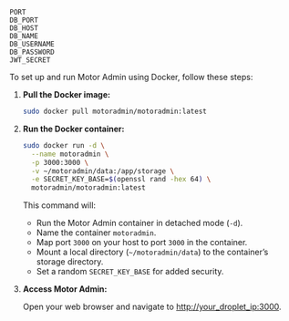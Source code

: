 
```
PORT
DB_PORT
DB_HOST
DB_NAME
DB_USERNAME
DB_PASSWORD
JWT_SECRET
```

To set up and run Motor Admin using Docker, follow these steps:

1. **Pull the Docker image:**

   ```bash
   sudo docker pull motoradmin/motoradmin:latest
   ```

2. **Run the Docker container:**

   ```bash
   sudo docker run -d \
     --name motoradmin \
     -p 3000:3000 \
     -v ~/motoradmin/data:/app/storage \
     -e SECRET_KEY_BASE=$(openssl rand -hex 64) \
     motoradmin/motoradmin:latest
   ```

   This command will:
   - Run the Motor Admin container in detached mode (`-d`).
   - Name the container `motoradmin`.
   - Map port `3000` on your host to port `3000` in the container.
   - Mount a local directory (`~/motoradmin/data`) to the container’s storage directory.
   - Set a random `SECRET_KEY_BASE` for added security.

3. **Access Motor Admin:**

   Open your web browser and navigate to [http://your_droplet_ip:3000](http://your_droplet_ip:3000).


